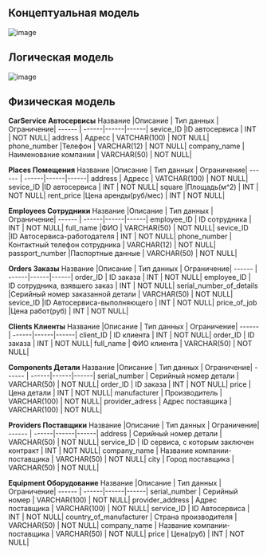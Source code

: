 ## Концептуальная модель
![image](https://user-images.githubusercontent.com/50020386/161621968-6647d078-f628-4fb0-b78c-b4b101c4fb3b.png)


## Логическая модель
![image](https://user-images.githubusercontent.com/50020386/161616308-8bb10543-48c8-4d69-8e84-e6e419f5e54c.png)


## Физическая модель
**CarService Автосервисы**
Название |Описание | Тип данных | Ограничение|
------ | ------|------|------|
sevice_ID |ID автосервиса  |  INT | NOT NULL|
address  | Адресс | VATCHAR(100) | NOT NULL|
phone_number |Телефон  | VARCHAR(12) | NOT NULL|
company_name |Наименование компании  | VARCHAR(50) | NOT NULL|


**Places Помещения**
Название |Описание | Тип данных | Ограничение|
------ | ------|------|------|
address  | Адресс | VATCHAR(100) | NOT NULL|
sevice_ID |ID автосервиса  |  INT | NOT NULL|
square |Площадь(м^2)  | INT | NOT NULL|
rent_price |Цена аренды(руб/мес)  | INT | NOT NULL|


**Employees Сотрудники**
Название |Описание | Тип данных | Ограничение|
------ | ------|------|------|
employee_ID  | ID сотрудника | INT | NOT NULL|
full_name |ФИО  |  VARCHAR(50) | NOT NULL|
sevice_ID |ID Автосервиса-работодателя  | INT | NOT NULL|
phone_number |Контактный телефон сотрудника  | VARCHAR(12) | NOT NULL|
passport_number |Паспортные данные  | VARCHAR(50) | NOT NULL|


**Orders Заказы**
Название |Описание | Тип данных | Ограничение|
------ | ------|------|------|
order_ID  | ID заказа | INT | NOT NULL|
employee_ID  | ID сотрудника, взявшего заказ | INT | NOT NULL|
serial_number_of_details |Серийный номер заказанной детали  |  VARCHAR(50) | NOT NULL|
sevice_ID |ID Автосервиса-выполняющего  | INT | NOT NULL|
price_of_job |Цена работ(руб)  | INT | NOT NULL|


**Clients Клиенты**
Название |Описание | Тип данных | Ограничение|
------ | ------|------|------|
client_ID  | ID клиента | INT | NOT NULL|
order_ID  | ID заказа | INT | NOT NULL|
full_name  | ФИО клиента | VARCHAR(50) | NOT NULL|

**Components Детали**
Название |Описание | Тип данных | Ограничение|
------ | ------|------|------|
serial_number  | Серийный номер детали | VARCHAR(50) | NOT NULL|
order_ID  | ID заказа | INT | NOT NULL|
price |Цена детали  |  INT | NOT NULL|
manufacturer | Производитель | VARCHAR(100) | NOT NULL|
provider_adress | Адрес поставщика  | VARCHAR(100) | NOT NULL|


**Providers Поставщики**
Название |Описание | Тип данных | Ограничение|
------ | ------|------|------|
address  | Серийный номер детали | VARCHAR(50) | NOT NULL|
service_ID  | ID сервиса, с которым заключен контракт | INT | NOT NULL|
company_name | Название компании-поставщика  |  VARCHAR(50) | NOT NULL|
city | Город поставщика | VARCHAR(50) | NOT NULL|

**Equipment Оборудование**
Название |Описание | Тип данных | Ограничение|
------ | ------|------|------|
serial_number  | Серийный номер | VARCHAR(100) | NOT NULL|
provider_address  | Адрес поставщика | VARCHAR(100) | NOT NULL|
service_ID | ID Автосервиса  |  INT | NOT NULL|
country_of_manufacturer | Страна производителя | VARCHAR(50) | NOT NULL|
company_name | Название компании-поставщика  |  VARCHAR(50) | NOT NULL|
price | Цена(руб) | INT | NOT NULL|



